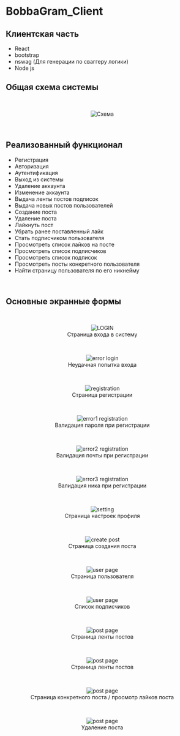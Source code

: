 # BobbaGram_Client

## Клиентская часть
- React
- bootstrap 
- nswag (Для генерации по сваггеру логики)
- Node js



## Общая схема системы
<br/>
<p align="center">
  <img src="pic/shema.png" alt="Схема"> 
</p>
<br/>

## Реализованный функционал
- Регистрация
- Авторизация
- Аутентификация 
- Выход из системы
- Удаление аккаунта
- Изменение аккаунта 
- Выдача ленты постов подписок
- Выдача новых постов пользователей
- Создание поста
- Удаление поста
- Лайкнуть пост
- Убрать ранее поставленный лайк
- Стать подписчиком пользователя
- Просмотреть список лайков на посте
- Просмотреть список подписчиков
- Просмотреть список подписок 
- Просмотреть посты конкретного пользователя
- Найти страницу пользователя по его никнейму

<br/>

## Основные экранные формы

<br/>
<p align="center">
  <img src="pic/1.png" alt="LOGIN"> <br/>Страница входа в систему
</p>

<br/>
<p align="center">
  <img src="pic/2.png" alt="error login"> <br/>Неудачная попытка входа
</p>

<br/>
<p align="center">
  <img src="pic/3.png" alt="registration"> <br/>Страница регистрации
</p>

<br/>
<p align="center">
  <img src="pic/4.png" alt="error1 registration"> <br/>Валидация пароля при регистрации
</p>

<br/>
<p align="center">
  <img src="pic/5.png" alt="error2 registration"> <br/>Валидация почты при регистрации
</p>

<br/>
<p align="center">
  <img src="pic/6.png" alt="error3 registration"> <br/>Валидация ника при регистрации
</p>

<br/>
<p align="center">
  <img src="pic/7.png" alt="setting"> <br/>Страница настроек профиля
</p>

<br/>
<p align="center">
  <img src="pic/8.png" alt="create post"> <br/>Cтраница создания поста
</p>

<br/>
<p align="center">
  <img src="pic/9.png" alt="user page"> <br/>Страница пользователя
</p>

<br/>
<p align="center">
  <img src="pic/10.png" alt="user page"> <br/>Cписок подписчиков
</p>

<br/>
<p align="center">
  <img src="pic/11.png" alt="post page"> <br/>Страница ленты постов 
</p>

<br/>
<p align="center">
  <img src="pic/12.png" alt="post page"> <br/>Страница ленты постов 
</p>

<br/>
<p align="center">
  <img src="pic/13.png" alt="post page"> <br/>Страница конкретного поста / просмотр лайков поста
</p>

<br/>
<p align="center">
  <img src="pic/14.png" alt="post page"> <br/>Удаление поста
</p>